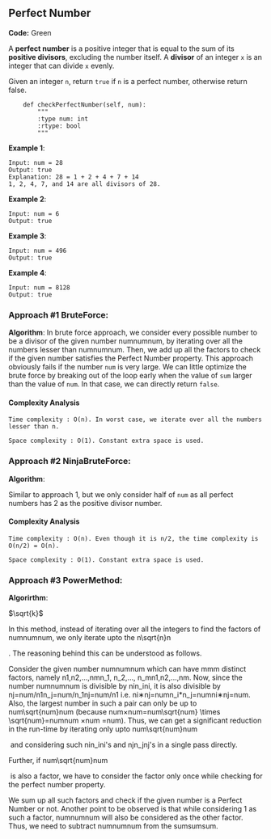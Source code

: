## Perfect Number

**Code:** Green

A __perfect number__ is a positive integer that is equal to the sum of its __positive divisors__, excluding the number itself. A __divisor__ of an integer ```x``` is an integer that can divide ```x``` evenly.

Given an integer ```n```, return ```true``` if ```n``` is a perfect number, otherwise return false.

```{python}
    def checkPerfectNumber(self, num):
        """
        :type num: int
        :rtype: bool
        """
```

__Example 1__:
```
Input: num = 28
Output: true
Explanation: 28 = 1 + 2 + 4 + 7 + 14
1, 2, 4, 7, and 14 are all divisors of 28.
```

__Example 2__: 
```
Input: num = 6
Output: true
```

__Example 3__:
```
Input: num = 496
Output: true
```
__Example 4__:
```
Input: num = 8128
Output: true
```

### Approach #1 BruteForce:

__Algorithm__:
In brute force approach, we consider every possible number to be a divisor of the given number numnumnum, by iterating over all the numbers lesser than numnumnum. Then, we add up all the factors to check if the given number satisfies the Perfect Number property. This approach obviously fails if the number ```num``` is very large. We can little optimize the brute force by breaking out of the loop early when the value of ```sum``` larger than the value of ```num```. In that case, we can directly return ```false```.

#### Complexity Analysis

    Time complexity : O(n). In worst case, we iterate over all the numbers lesser than n.

    Space complexity : O(1). Constant extra space is used.
    
### Approach #2 NinjaBruteForce:

__Algorithm__:

Similar to approach 1, but we only consider half of ```num``` as all perfect numbers has 2 as the positive divisor number.

#### Complexity Analysis

    Time complexity : O(n). Even though it is n/2, the time complexity is O(n/2) = O(n).

    Space complexity : O(1). Constant extra space is used.
    
### Approach #3 PowerMethod:

__Algorirthm__:

$\sqrt{k}$

In this method, instead of iterating over all the integers to find the factors of numnumnum, we only iterate upto the n\sqrt{n}n

​. The reasoning behind this can be understood as follows.

Consider the given number numnumnum which can have mmm distinct factors, namely n1,n2,...,nmn_1, n_2,..., n_mn1​,n2​,...,nm​. Now, since the number numnumnum is divisible by nin_ini​, it is also divisible by nj=num/n1n_j=num/n_1nj​=num/n1​ i.e. ni∗nj=numn_i*n_j=numni​∗nj​=num. Also, the largest number in such a pair can only be up to num\sqrt{num}num
​ (because num×num=num\sqrt{num} \times \sqrt{num}=numnum
​×num
​=num). Thus, we can get a significant reduction in the run-time by iterating only upto num\sqrt{num}num

​ and considering such nin_ini​'s and njn_jnj​'s in a single pass directly.

Further, if num\sqrt{num}num

​ is also a factor, we have to consider the factor only once while checking for the perfect number property.

We sum up all such factors and check if the given number is a Perfect Number or not. Another point to be observed is that while considering 1 as such a factor, numnumnum will also be considered as the other factor. Thus, we need to subtract numnumnum from the sumsumsum.
